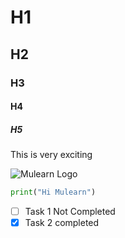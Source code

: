 # H1
## H2
### H3
#### H4
##### H5
This is very exciting

![Mulearn Logo](https://avatars.githubusercontent.com/u/98015594?s=280&v=4)

```python
print("Hi Mulearn")
```

- [ ] Task 1 Not Completed
- [x] Task 2 completed
